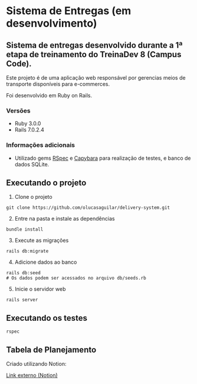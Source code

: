 # Sistema de Entregas (em desenvolvimento)
## Sistema de entregas desenvolvido durante a 1ª etapa de treinamento do TreinaDev 8 (Campus Code).

Este projeto é de uma aplicação web responsável por gerencias meios de transporte disponíveis para e-commerces.

Foi desenvolvido em Ruby on Rails.

### Versões
- Ruby 3.0.0
- Rails 7.0.2.4

### Informações adicionais
- Utilizado gems [RSpec](https://github.com/rspec/rspec-rails) e [Capybara](https://github.com/teamcapybara/capybara) para realização de testes, e banco de dados SQLite.

## Executando o projeto
1. Clone o projeto
  ```
  git clone https://github.com/olucasaguilar/delivery-system.git
  ```
2. Entre na pasta e instale as dependências
  ```
  bundle install
  ```
3. Execute as migrações
  ```
  rails db:migrate
  ```
4. Adicione dados ao banco
  ```
  rails db:seed
  # Os dados podem ser acessados no arquivo db/seeds.rb
  ```
5. Inicie o servidor web
  ```
  rails server
  ```

## Executando os testes
  ```
  rspec
  ```

## Tabela de Planejamento
Criado utilizando Notion:

[Link externo (Notion)](https://aged-toque-5ce.notion.site/Tabela-de-Planejamento-452e2546f0494f1fac803f2e62b8be1e)
